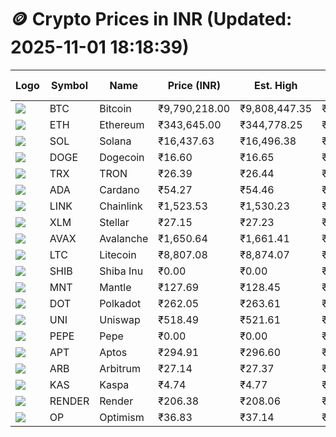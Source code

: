 # 🪙 Crypto Prices in INR (Updated: 2025-11-01 18:18:39)

| Logo | Symbol | Name       | Price (INR) | Est. High | Est. Low | Gross Profit | Fees | Net Profit | ROI % |
|------|--------|------------|-------------|-----------|----------|---------------|------|-------------|--------|
| ![](https://coin-images.coingecko.com/coins/images/1/large/bitcoin.png?1696501400) | BTC    | Bitcoin    | ₹9,790,218.00 | ₹9,808,447.35 | ₹9,771,988.65 | ₹373.09 | ₹200.00 | ₹173.09 | 0.17% |
| ![](https://coin-images.coingecko.com/coins/images/279/large/ethereum.png?1696501628) | ETH    | Ethereum   | ₹343,645.00 | ₹344,778.25 | ₹342,511.75 | ₹661.73 | ₹200.00 | ₹461.73 | 0.46% |
| ![](https://coin-images.coingecko.com/coins/images/4128/large/solana.png?1718769756) | SOL    | Solana     | ₹16,437.63 | ₹16,496.38 | ₹16,378.88 | ₹717.36 | ₹200.00 | ₹517.36 | 0.52% |
| ![](https://coin-images.coingecko.com/coins/images/5/large/dogecoin.png?1696501409) | DOGE   | Dogecoin   | ₹16.60 | ₹16.65 | ₹16.55 | ₹543.64 | ₹200.00 | ₹343.64 | 0.34% |
| ![](https://coin-images.coingecko.com/coins/images/1094/large/tron-logo.png?1696502193) | TRX    | TRON       | ₹26.39 | ₹26.44 | ₹26.34 | ₹341.62 | ₹200.00 | ₹141.62 | 0.14% |
| ![](https://coin-images.coingecko.com/coins/images/975/large/cardano.png?1696502090) | ADA    | Cardano    | ₹54.27 | ₹54.46 | ₹54.08 | ₹715.65 | ₹200.00 | ₹515.65 | 0.52% |
| ![](https://coin-images.coingecko.com/coins/images/877/large/Chainlink_Logo_500.png?1760023405) | LINK   | Chainlink  | ₹1,523.53 | ₹1,530.23 | ₹1,516.83 | ₹884.08 | ₹200.00 | ₹684.08 | 0.68% |
| ![](https://coin-images.coingecko.com/coins/images/100/large/fmpFRHHQ_400x400.jpg?1735231350) | XLM    | Stellar    | ₹27.15 | ₹27.23 | ₹27.07 | ₹587.36 | ₹200.00 | ₹387.36 | 0.39% |
| ![](https://coin-images.coingecko.com/coins/images/12559/large/Avalanche_Circle_RedWhite_Trans.png?1696512369) | AVAX   | Avalanche  | ₹1,650.64 | ₹1,661.41 | ₹1,639.87 | ₹1,314.07 | ₹200.00 | ₹1,114.07 | 1.11% |
| ![](https://coin-images.coingecko.com/coins/images/2/large/litecoin.png?1696501400) | LTC    | Litecoin   | ₹8,807.08 | ₹8,874.07 | ₹8,740.09 | ₹1,533.04 | ₹200.00 | ₹1,333.04 | 1.33% |
| ![](https://coin-images.coingecko.com/coins/images/11939/large/shiba.png?1696511800) | SHIB   | Shiba Inu  | ₹0.00 | ₹0.00 | ₹0.00 | ₹809.33 | ₹200.00 | ₹609.33 | 0.61% |
| ![](https://coin-images.coingecko.com/coins/images/30980/large/Mantle-Logo-mark.png?1739213200) | MNT    | Mantle     | ₹127.69 | ₹128.45 | ₹126.93 | ₹1,198.30 | ₹200.00 | ₹998.30 | 1.00% |
| ![](https://coin-images.coingecko.com/coins/images/12171/large/polkadot.png?1696512008) | DOT    | Polkadot   | ₹262.05 | ₹263.61 | ₹260.49 | ₹1,198.90 | ₹200.00 | ₹998.90 | 1.00% |
| ![](https://coin-images.coingecko.com/coins/images/12504/large/uniswap-logo.png?1720676669) | UNI    | Uniswap    | ₹518.49 | ₹521.61 | ₹515.37 | ₹1,211.95 | ₹200.00 | ₹1,011.95 | 1.01% |
| ![](https://coin-images.coingecko.com/coins/images/29850/large/pepe-token.jpeg?1696528776) | PEPE   | Pepe       | ₹0.00 | ₹0.00 | ₹0.00 | ₹1,064.13 | ₹200.00 | ₹864.13 | 0.86% |
| ![](https://coin-images.coingecko.com/coins/images/26455/large/Aptos-Network-Symbol-Black-RGB-1x.png?1761789140) | APT    | Aptos      | ₹294.91 | ₹296.60 | ₹293.22 | ₹1,153.06 | ₹200.00 | ₹953.06 | 0.95% |
| ![](https://coin-images.coingecko.com/coins/images/16547/large/arb.jpg?1721358242) | ARB    | Arbitrum   | ₹27.14 | ₹27.37 | ₹26.91 | ₹1,739.39 | ₹200.00 | ₹1,539.39 | 1.54% |
| ![](https://coin-images.coingecko.com/coins/images/25751/large/kaspa-icon-exchanges.png?1696524837) | KAS    | Kaspa      | ₹4.74 | ₹4.77 | ₹4.71 | ₹1,145.77 | ₹200.00 | ₹945.77 | 0.95% |
| ![](https://coin-images.coingecko.com/coins/images/11636/large/rndr.png?1696511529) | RENDER | Render     | ₹206.38 | ₹208.06 | ₹204.70 | ₹1,641.43 | ₹200.00 | ₹1,441.43 | 1.44% |
| ![](https://coin-images.coingecko.com/coins/images/25244/large/Optimism.png?1696524385) | OP     | Optimism   | ₹36.83 | ₹37.14 | ₹36.52 | ₹1,725.32 | ₹200.00 | ₹1,525.32 | 1.53% |
